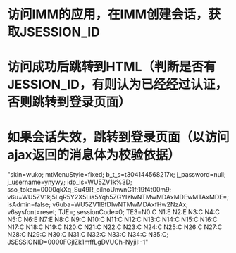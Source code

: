 # 访问IMM的应用，在IMM创建会话，获取JSESSION_ID
# 访问成功后跳转到HTML（判断是否有JESSION_ID，有则认为已经经过认证，否则跳转到登录页面）
# 如果会话失效，跳转到登录页面（以访问ajax返回的消息体为校验依据）

"skin=wuko; mtMenuStyle=fixed; b_t_s=t304144568217x; j_password=null; j_username=ynywy; idp_ls=WU5ZV1k%3D; sso_token=0000qkXq_Su49R_oilnoUnwnG1f:19f4t00m9; v6u=WU5ZV1kj5LqR5Y2X5Lia5Yqh5ZGYIzIwNTMwMDAxMDEwMTAxMDE=; isAdmin=false; v6uba=WU5ZV1l8fDIwNTMwMDAxfHw2NzAx; v6sysfont=reset; TJE=; sessionCode=0; TE3=N0:C N1:E N2:E N3:C N4:C N5:C N6:E N7:E N8:C N9:C N10:C N11:C N12:C N13:C N14:C N15:C N16:C N17:C N18:C N19:C N20:C N21:C N22:C N23:C N24:C N25:C N26:C N27:C N28:C N29:C N30:C N31:C N32:C N33:C N34:C N35:C; JSESSIONID=0000FGjlZk1mffLgDVUCh-NyjiI:-1"